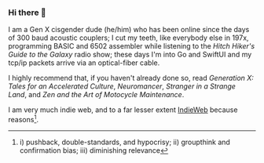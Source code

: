### Hi there 👋

I am a Gen X cisgender dude (he/him) who has been online since the days of 300 baud acoustic couplers; I cut my teeth, like everybody else in 197x, programming BASIC and 6502 assembler while listening to the _Hitch Hiker's Guide to the Galaxy_ radio show; these days I'm into Go and SwiftUI and my tcp/ip packets arrive via an optical-fiber cable.

I highly recommend that, if you haven't already done so, read _Generation X: Tales for an Accelerated Culture_, _Neuromancer_, _Stranger in a Strange Land_, and _Zen and the Art of Motocycle Maintenance_.

I am very much indie web, and to a far lesser extent [IndieWeb](https://indieweb.org) because reasons[^indieweb-sucks].

[^indieweb-sucks]: i) pushback, double-standards, and hypocrisy; ii) groupthink and confirmation bias; iii) diminishing relevance

<!--
**omz13/omz13** is a ✨ _special_ ✨ repository because its `README.md` (this file) appears on your GitHub profile.

Here are some ideas to get you started:

- 🔭 I’m currently working on ...
- 🌱 I’m currently learning ...
- 👯 I’m looking to collaborate on ...
- 🤔 I’m looking for help with ...
- 💬 Ask me about ...
- 📫 How to reach me: ...
- 😄 Pronouns: ...
- ⚡ Fun fact: ...
-->
